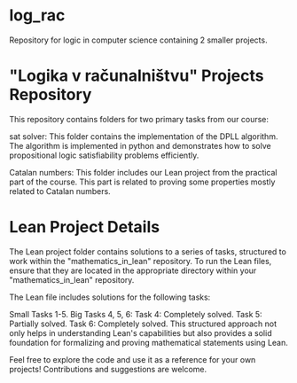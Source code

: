 # log_rac
Repository for logic in computer science containing 2 smaller projects.

# "Logika v računalništvu" Projects Repository
This repository contains folders for two primary tasks from our course:

sat solver: This folder contains the implementation of the DPLL algorithm.
 The algorithm is implemented in python and demonstrates how to solve propositional logic satisfiability problems efficiently.

Catalan numbers: This folder includes our Lean project from the practical part of the course. This part is related to proving some properties mostly related to Catalan numbers.

# Lean Project Details
The Lean project folder contains solutions to a series of tasks, structured to work within the "mathematics_in_lean" repository. To run the Lean files, ensure that they are located in the appropriate directory within your "mathematics_in_lean" repository.

The Lean file includes solutions for the following tasks:

Small Tasks 1-5.
Big Tasks 4, 5, 6:
Task 4: Completely solved.
Task 5: Partially solved.
Task 6: Completely solved.
This structured approach not only helps in understanding Lean's capabilities but also provides a solid foundation for formalizing and proving mathematical statements using Lean.

Feel free to explore the code and use it as a reference for your own projects! Contributions and suggestions are welcome.

